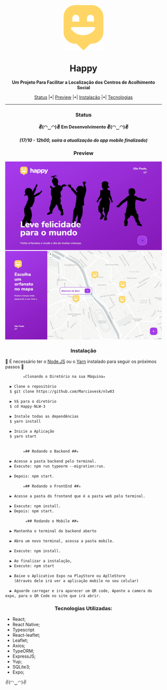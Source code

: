 </header>

  <div align="center" ><img src="./web/src/images/map-marker.svg" alt="logo" /></div>
  <h1 align="center" style="font-weigth: bold;"> Happy </h1>
  <p align="center"> 
    <strong>Um Projeto Para Facilitar a Localização dos Centros de Acolhimento Social</strong> 
  </p>
  <p align="center"> 
  <a href="#status">Status</a> |•|
    <a href="#preview">Preview</a> |•|
    <a href="#instalacao">Instalação</a> |•|
    <a href="#tecnologias">Tecnologias</a>
  </p>
  <hr/>

</header>

<main>
  <div id="status">
    <h3 align="center">Status</h3>
    <h4 align="center">
       ✌(◠‿◠)✌   Em Desenvolvimento   ✌(◠‿◠)✌
    </h4 >
    <h5 align="center">
      (17/10 - 12h00, saíra a atualização do app mobile finalizado) 
    </h5>
  </div>
  <div id="preview">
    <h3 align="center">Preview</h3>
    <img src="./preview/git-preview-1.JPG">
    <img src="./preview/git-preview-2.JPG">
  </div>
  <div id="instalacao">
    <h3 align="center">Instalação</h3>
    <p> 🍾 É necessário ter o <a href="https://nodejs.org/en/" target="_blank">Node.JS</a> ou o <a href="https://classic.yarnpkg.com/en/" target="_blank">Yarn</a> instalado para seguir os próximos passos 🍾 </p>



          	✯Clonando o Diretório na sua Máquina✯ 
            
      ▶ Clone o repositório
      $ git clone https://github.com/Marciovesk/nlw03
    
      ▶ Vá para o diretório
      $ cd Happy-NLW-3
    
      ▶ Instale todas as dependências
      $ yarn install
    
      ▶ Inicie a Aplicação
      $ yarn start
      
    
      		✯## Rodando o Backend ##✯
    
      ▶ Acesse a pasta backend pelo terminal.
      ▶ Execute: npm run typeorm --migration:run.
    
      ▶ Depois: npm start.
    
        	✯## Rodando o FrontEnd ##✯
    
      ▶ Acesse a pasta do frontend que é a pasta web pelo terminal.
      
      ▶ Execute: npm install.
      ▶ Depois: npm start.
      
     		 ✯## Rodando o Mobile ##✯  		 
    
      ▶ Mantenha o terminal do backend aberto
    
      ▶ Abra um novo terminal, acessa a pasta mobile.
    
      ▶ Execute: npm install.
    
      ▶ Ao finalizar a instalação, 
      ▶ Execute: npm start
      
      ▶ Baixe o Aplicativo Expo na PlayStore ou AplleStore
    	(Através dele irá ver a aplicação mobile no seu celular)
    
      ▶ Aguarde carregar e ira aparecer um QR code, Aponte a camera do expo, para o QR Code no site que irá abrir.

  </div>
  <div id="tecnologias">
    <h3 align="center">Tecnologias Utilizadas:</h3>
    <ul>
      <li>React;</li>
      <li>React Native;</li>
      <li>Typescript</li>
      <li>React-leaflet;</li>
      <li>Leaflet;</li>
      <li>Axios;</li>
      <li>TypeORM;</li>
      <li>ExpressJS;</li>
      <li>Yup;</li>
      <li>SQLite3;</li>
      <li>Expo;</li>
    </ul>
  </div>

</main>

✌(◠‿◠)✌
